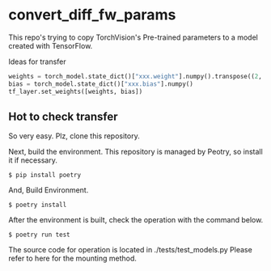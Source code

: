 # convert_diff_fw_params
This repo's trying to copy TorchVision's Pre-trained parameters to a model created with TensorFlow.

Ideas for transfer

```python
weights = torch_model.state_dict()["xxx.weight"].numpy().transpose((2, 3, 1, 0))
bias = torch_model.state_dict()["xxx.bias"].numpy()
tf_layer.set_weights([weights, bias])
```

## Hot to check transfer

So very easy.
Plz, clone this repository.

Next, build the environment.
This repository is managed by Peotry, so install it if necessary.

```
$ pip install poetry
```

And, Build Environment.

```
$ poetry install
```

After the environment is built, check the operation with the command below.

```
$ poetry run test
```


The source code for operation is located in ./tests/test_models.py
Please refer to here for the mounting method.